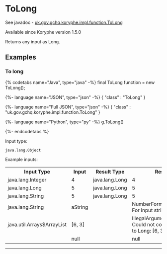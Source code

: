 # ToLong
See javadoc - [uk.gov.gchq.koryphe.impl.function.ToLong](ref://../../javadoc/koryphe/uk/gov/gchq/koryphe/impl/function/ToLong.html)

Available since Koryphe version 1.5.0

Returns any input as Long.

## Examples

### To long


{% codetabs name="Java", type="java" -%}
final ToLong function = new ToLong();

{%- language name="JSON", type="json" -%}
{
  "class" : "ToLong"
}

{%- language name="Full JSON", type="json" -%}
{
  "class" : "uk.gov.gchq.koryphe.impl.function.ToLong"
}

{%- language name="Python", type="py" -%}
g.ToLong()

{%- endcodetabs %}

Input type:

```
java.lang.Object
```

Example inputs:
<table style="display: block;">
<tr><th>Input Type</th><th>Input</th><th>Result Type</th><th>Result</th></tr>
<tr><td>java.lang.Integer</td><td>4</td><td>java.lang.Long</td><td>4</td></tr>
<tr><td>java.lang.Long</td><td>5</td><td>java.lang.Long</td><td>5</td></tr>
<tr><td>java.lang.String</td><td>5</td><td>java.lang.Long</td><td>5</td></tr>
<tr><td>java.lang.String</td><td>aString</td><td></td><td>NumberFormatException: For input string: "aString"</td></tr>
<tr><td>java.util.Arrays$ArrayList</td><td>[6, 3]</td><td></td><td>IllegalArgumentException: Could not convert value to Long: [6, 3]</td></tr>
<tr><td></td><td>null</td><td></td><td>null</td></tr>
</table>

-----------------------------------------------

